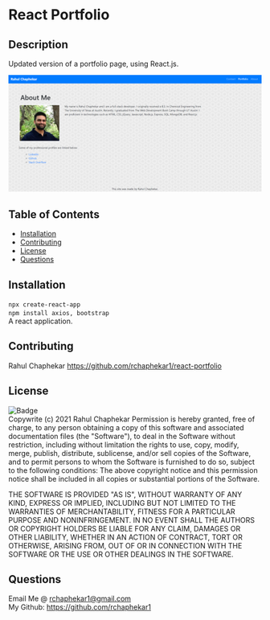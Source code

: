 # React Portfolio
  ## Description
  Updated version of a portfolio page, using React.js.

  ![Screenshot](src\assets\Portfolio.png?raw=true "React Portfolio Screenshot")

  ## Table of Contents
  * [Installation](#Installation)
  * [Contributing](#Contributing)
  * [License](#License)
  * [Questions](#Questions)
  ## Installation
  `npx create-react-app`
  <br>
  `npm install axios, bootstrap`
  <br>
  A react application.
  ## Contributing
  Rahul Chaphekar https://github.com/rchaphekar1/react-portfolio
  ## License
  ![Badge](https://img.shields.io/badge/license-MIT-green)<br>
  Copywrite (c) 2021 Rahul Chaphekar
  Permission is hereby granted, free of charge, to any person obtaining a copy of this software
  and associated documentation files (the "Software"), to deal in the Software without restriction, 
  including without limitation the rights to use, copy, modify, merge, publish, distribute,
  sublicense, and/or sell copies of the Software,
  and to permit persons to whom the Software is furnished to do so, subject to the following conditions:
  The above copyright notice and this permission notice shall be included in all copies or substantial portions of the Software.
  
  THE SOFTWARE IS PROVIDED "AS IS", WITHOUT WARRANTY OF ANY KIND, 
  EXPRESS OR IMPLIED, INCLUDING BUT NOT LIMITED TO THE WARRANTIES OF MERCHANTABILITY, 
  FITNESS FOR A PARTICULAR PURPOSE AND NONINFRINGEMENT. 
  IN NO EVENT SHALL THE AUTHORS OR COPYRIGHT HOLDERS BE LIABLE FOR ANY CLAIM, DAMAGES OR OTHER LIABILITY, 
  WHETHER IN AN ACTION OF CONTRACT, TORT OR OTHERWISE, ARISING FROM, 
  OUT OF OR IN CONNECTION WITH THE SOFTWARE OR THE USE OR OTHER DEALINGS IN THE SOFTWARE.
  ## Questions
  Email Me @ rchaphekar1@gmail.com
  <br>
  My Github: https://github.com/rchaphekar1